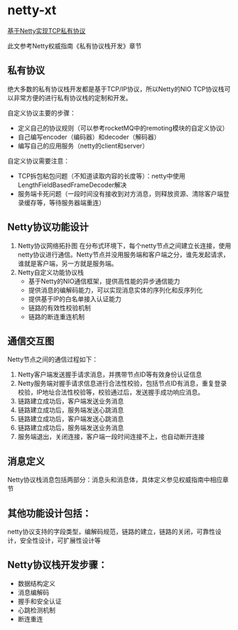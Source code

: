 # netty-xt

[基于Netty实现TCP私有协议](https://mp.weixin.qq.com/s/TF-dxgt5eNA0XS-ErMGdrw)


此文参考Netty权威指南《私有协议栈开发》章节

## 私有协议

绝大多数的私有协议栈开发都是基于TCP/IP协议，所以Netty的NIO TCP协议栈可以非常方便的进行私有协议栈的定制和开发。

自定义协议主要的步骤：

* 定义自己的协议规则（可以参考rocketMQ中的remoting模块的自定义协议）
* 自己编写encoder（编码器）和decoder（解码器）
* 编写自己的应用服务（netty的client和server）

自定义协议需要注意：

* TCP拆包粘包问题（不知道读取内容的长度等）：netty中使用LengthFieldBasedFrameDecoder解决
* 服务端卡死问题（一段时间没有接收到对方消息，则释放资源、清除客户端登录缓存等，等待服务器端重连）

## Netty协议功能设计

1. Netty协议网络拓扑图
    在分布式环境下，每个netty节点之间建立长连接，使用netty协议进行通信。Netty节点并没用服务端和客户端之分，谁先发起请求，谁就是客户端，另一方就是服务端。
2. Netty自定义功能协议栈
   * 基于Netty的NIO通信框架，提供高性能的异步通信能力
   * 提供消息的编解码能力，可以实现消息实体的序列化和反序列化
   * 提供基于IP的白名单接入认证能力
   * 链路的有效性校验机制
   * 链路的断连重连机制

## 通信交互图

Netty节点之间的通信过程如下：

1. Netty客户端发送握手请求消息，并携带节点ID等有效身份认证信息
2. Netty服务端对握手请求信息进行合法性校验，包括节点ID有消息，重复登录校验，IP地址合法性校验等，校验通过后，发送握手成功响应消息。
3. 链路建立成功后，客户端发送业务消息
4. 链路建立成功后，服务端发送心跳消息
5. 链路建立成功后，客户端发送心跳消息
6. 链路建立成功后，服务端发送业务消息
7. 服务端退出，关闭连接，客户端一段时间连接不上，也自动断开连接

## 消息定义

Netty协议栈消息包括两部分：消息头和消息体，具体定义参见权威指南中相应章节

## 其他功能设计包括：

netty协议支持的字段类型，编解码规范，链路的建立，链路的关闭，可靠性设计，安全性设计，可扩展性设计等 

## Netty协议栈开发步骤：

* 数据结构定义
* 消息编解码
* 握手和安全认证
* 心跳检测机制
* 断连重连

